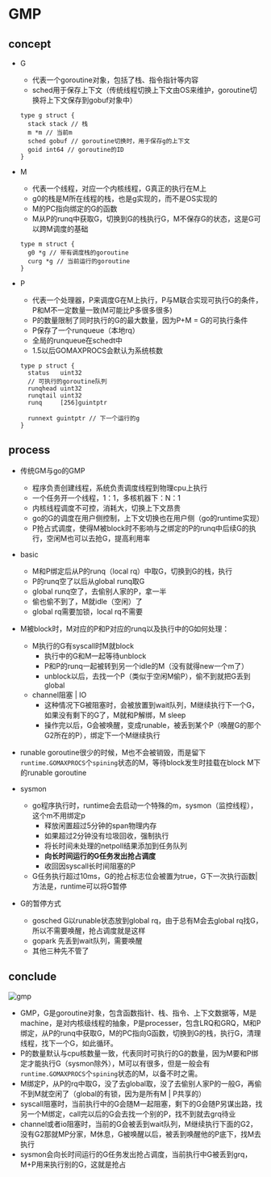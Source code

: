 # GMP

## concept

- G
  - 代表一个goroutine对象，包括了栈、指令指针等内容
  - sched用于保存上下文（传统线程切换上下文由OS来维护，goroutine切换将上下文保存到gobuf对象中）

  ```golang
  type g struct {
    stack stack // 栈
    m *m // 当前m
    sched gobuf // goroutine切换时，用于保存g的上下文
    goid int64 // goroutine的ID
  }
  ```

- M
  - 代表一个线程，对应一个内核线程，G真正的执行在M上
  - g0的栈是M所在线程的栈，也是g实现的，而不是OS实现的
  - M的PC指向绑定的G的函数
  - M从P的runq中获取G，切换到G的栈执行G，M不保存G的状态，这是G可以跨M调度的基础

  ```golang
  type m struct {
    g0 *g // 带有调度栈的goroutine
    curg *g // 当前运行的goroutine
  }
  ```

- P
  - 代表一个处理器，P来调度G在M上执行，P与M联合实现可执行G的条件，P和M不一定数量一致(M可能比P多很多很多)
  - P的数量限制了同时执行的G的最大数量，因为P+M = G的可执行条件
  - P保存了一个runqueue（本地rq）
  - 全局的runqueue在schedt中
  - 1.5以后GOMAXPROCS会默认为系统核数

  ```golang
  type p struct {
    status   uint32
    // 可执行的goroutine队列
    runqhead uint32
    runqtail uint32
    runq     [256]guintptr

    runnext guintptr // 下一个运行的g
  }
  ```

## process

- 传统GM与go的GMP
  - 程序负责创建线程，系统负责调度线程到物理cpu上执行
  - 一个任务开一个线程，1：1，多核机器下：N：1
  - 内核线程调度不可控，消耗大，切换上下文昂贵
  - go的G的调度在用户侧控制，上下文切换也在用户侧（go的runtime实现）
  - P抢占式调度，使得M被block时不影响与之绑定的P的runq中后续G的执行，空闲M也可以去抢G，提高利用率

- basic
  - M和P绑定后从P的runq（local rq）中取G，切换到G的栈，执行
  - P的runq空了以后从global runq取G
  - global runq空了，去偷别人家的P，拿一半
  - 偷也偷不到了，M就idle（空闲）了
  - global rq需要加锁，local rq不需要

- M被block时，M对应的P和P对应的runq以及执行中的G如何处理：
  - M执行的G有syscall时M就block
    - 执行中的G和M一起等待unblock
    - P和P的runq一起被转到另一个idle的M（没有就得new一个m了）
    - unblock以后，去找一个P（类似于空闲M偷P），偷不到就把G丢到global
  - channel阻塞 | IO
    - 这种情况下G被阻塞时，会被放置到wait队列，M继续执行下一个G，如果没有剩下的G了，M就和P解绑，M sleep
    - 操作完以后，G会被唤醒，变成runable，被丢到某个P（唤醒G的那个G2所在的P），绑定下一个M继续执行
- runable goroutine很少的时候，M也不会被销毁，而是留下`runtime.GOMAXPROCS`个`spining`状态的M，等待block发生时挂载在block M下的runable goroutine

- sysmon
  - go程序执行时，runtime会去启动一个特殊的m，sysmon（监控线程），这个m不用绑定p
    - 释放闲置超过5分钟的span物理内存
    - 如果超过2分钟没有垃圾回收，强制执行
    - 将长时间未处理的netpoll结果添加到任务队列
    - **向长时间运行的G任务发出抢占调度**
    - 收回因syscall长时间阻塞的P
  - G任务执行超过10ms，G的抢占标志位会被置为true，G下一次执行函数|方法是，runtime可以将G暂停

- G的暂停方式
  - gosched G以runable状态放到global rq，由于总有M会去global rq找G，所以不需要唤醒，抢占调度就是这样
  - gopark 先丢到wait队列，需要唤醒
  - 其他三种先不管了

## conclude

  ![gmp](https://derekzhou.oss-cn-hongkong.aliyuncs.com/gmp.jpg)

- GMP，G是goroutine对象，包含函数指针、栈、指令、上下文数据等，M是machine，是对内核级线程的抽象，P是processer，包含LRQ和GRQ，M和P绑定，从P的runq中获取G，M的PC指向G函数，切换到G的栈，执行G，清理线程，找下一个G，如此循环。
- P的数量默认与cpu核数量一致，代表同时可执行的G的数量，因为M要和P绑定才能执行G（sysmon除外），M可以有很多，但是一般会有`runtime.GOMAXPROCS`个`spining`状态的M，以备不时之需。
- M绑定P，从P的rq中取G，没了去global取，没了去偷别人家P的一般G，再偷不到M就空闲了（global的有锁，因为是所有M | P共享的）
- syscall阻塞时，当前执行中的G会随M一起阻塞，剩下的G会随P另谋出路，找另一个M绑定，call完以后的G会去找一个别的P，找不到就去grq待业
- channel或者io阻塞时，当前的G会被丢到wait队列，M继续执行下面的G2，没有G2那就MP分家，M休息，G被唤醒以后，被丢到唤醒他的P底下，找M去执行
- sysmon会向长时间运行的G任务发出抢占调度，当前执行中G被丢到grq，M+P用来执行别的G，这就是抢占
